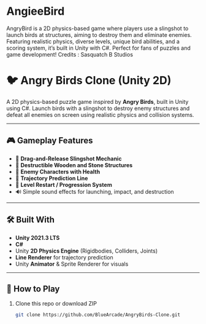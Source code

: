 # AngieeBird
AngryBird is a 2D physics-based game where players use a slingshot to launch birds at structures, aiming to destroy them and eliminate enemies. Featuring realistic physics, diverse levels, unique bird abilities, and a scoring system, it’s built in Unity with C#. Perfect for fans of puzzles and game development! Credits : Sasquatch B Studios
# 🐦 Angry Birds Clone (Unity 2D)

A 2D physics-based puzzle game inspired by **Angry Birds**, built in Unity using C#. Launch birds with a slingshot to destroy enemy structures and defeat all enemies on screen using realistic physics and collision systems.

---

## 🎮 Gameplay Features

- 🏹 **Drag-and-Release Slingshot Mechanic**
- 🧱 **Destructible Wooden and Stone Structures**
- 🐖 **Enemy Characters with Health**
- 🎯 **Trajectory Prediction Line**
- 🔄 **Level Restart / Progression System**
- 🔊 Simple sound effects for launching, impact, and destruction

---

## 🛠 Built With

- **Unity 2021.3 LTS**
- **C#**
- Unity **2D Physics Engine** (Rigidbodies, Colliders, Joints)
- **Line Renderer** for trajectory prediction
- Unity **Animator** & Sprite Renderer for visuals

---

## 🚀 How to Play

1. Clone this repo or download ZIP
   ```bash
   git clone https://github.com/BlueArcade/AngryBirds-Clone.git
